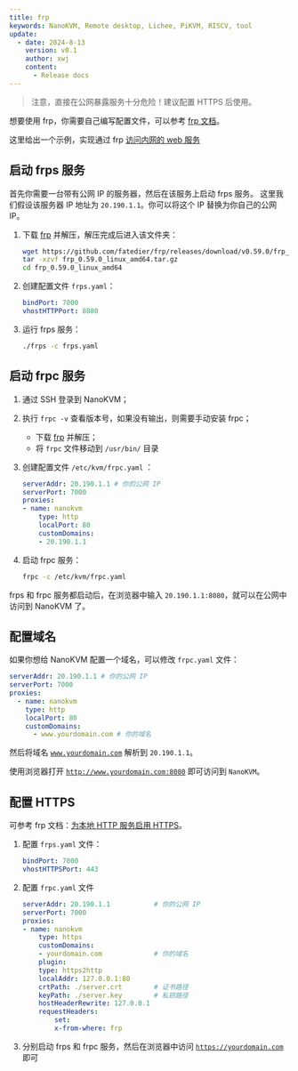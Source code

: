 ```yaml
---
title: frp
keywords: NanoKVM, Remote desktop, Lichee, PiKVM, RISCV, tool
update:
  - date: 2024-8-13
    version: v0.1
    author: xwj
    content:
      - Release docs
---
```


> 注意，直接在公网暴露服务十分危险！建议配置 HTTPS 后使用。

想要使用 frp，你需要自己编写配置文件，可以参考 [frp 文档](https://gofrp.org)。

这里给出一个示例，实现通过 frp [访问内网的 web 服务](https://gofrp.org/zh-cn/docs/examples/vhost-http/)

## 启动 frps 服务

首先你需要一台带有公网 IP 的服务器，然后在该服务上启动 frps 服务。
这里我们假设该服务器 IP 地址为 `20.190.1.1`。你可以将这个 IP 替换为你自己的公网 IP。

1. 下载 [frp](https://github.com/fatedier/frp/releases/download/v0.59.0/frp_0.59.0_linux_riscv64.tar.gzf) 并解压，解压完成后进入该文件夹：

    ```bash
    wget https://github.com/fatedier/frp/releases/download/v0.59.0/frp_0.59.0_linux_riscv64.tar.gz
    tar -xzvf frp_0.59.0_linux_amd64.tar.gz
    cd frp_0.59.0_linux_amd64
    ```

2. 创建配置文件 `frps.yaml`：

    ```yaml
    bindPort: 7000
    vhostHTTPPort: 8080
    ```

3. 运行 frps 服务：

    ```bash
    ./frps -c frps.yaml
    ```

## 启动 frpc 服务

1. 通过 SSH 登录到 NanoKVM；
2. 执行 `frpc -v` 查看版本号，如果没有输出，则需要手动安装 frpc；
    - 下载 [frp](https://github.com/fatedier/frp/releases/download/v0.59.0/frp_0.59.0_linux_riscv64.tar.gzf) 并解压；
    - 将 `frpc` 文件移动到 `/usr/bin/` 目录

3. 创建配置文件 `/etc/kvm/frpc.yaml` ：

    ```yaml
    serverAddr: 20.190.1.1 # 你的公网 IP
    serverPort: 7000
    proxies:
    - name: nanokvm
        type: http
        localPort: 80
        customDomains:
        - 20.190.1.1
    ```

4. 启动 frpc 服务：

    ```bash
    frpc -c /etc/kvm/frpc.yaml
    ```

frps 和 frpc 服务都启动后，在浏览器中输入 `20.190.1.1:8080`，就可以在公网中访问到 NanoKVM 了。

## 配置域名

如果你想给 NanoKVM 配置一个域名，可以修改 `frpc.yaml` 文件：

```yaml
serverAddr: 20.190.1.1 # 你的公网 IP
serverPort: 7000
proxies:
  - name: nanokvm
    type: http
    localPort: 80
    customDomains:
      - www.yourdomain.com # 你的域名
```

然后将域名 [`www.yourdomain.com`](http://www.yourdomain.com) 解析到 `20.190.1.1`。

使用浏览器打开 [`http://www.yourdomain.com:8080`](http://www.yourdomain.com:8080/) 即可访问到 `NanoKVM`。

## 配置 HTTPS

可参考 frp 文档：[为本地 HTTP 服务启用 HTTPS](https://gofrp.org/zh-cn/docs/examples/https2http/)。

1. 配置 `frps.yaml` 文件：

    ```yaml
    bindPort: 7000
    vhostHTTPSPort: 443
    ```

2. 配置 `frpc.yaml` 文件

    ```yaml
    serverAddr: 20.190.1.1           # 你的公网 IP
    serverPort: 7000
    proxies:
    - name: nanokvm
        type: https
        customDomains:
        - yourdomain.com             # 你的域名
        plugin:
        type: https2http
        localAddr: 127.0.0.1:80
        crtPath: ./server.crt        # 证书路径
        keyPath: ./server.key        # 私钥路径
        hostHeaderRewrite: 127.0.0.1
        requestHeaders:
            set:
            x-from-where: frp
    ```

3. 分别启动 frps 和 frpc 服务，然后在浏览器中访问 [`https://yourdomain.com`](https://yourdomain.com) 即可
